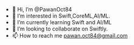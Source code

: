 - 👋 Hi, I’m @PawanOct84
- 👀 I’m interested in Swift,CoreML,AI/ML.
- 🌱 I’m currently learning Swift and AI/ML
- 💞️ I’m looking to collaborate on Swiftly.
- 📫 How to reach me pawan.oct84@gmail.com

<!---
PawanOct84/PawanOct84 is a ✨ special ✨ repository because its `README.md` (this file) appears on your GitHub profile.
You can click the Preview link to take a look at your changes.
--->
